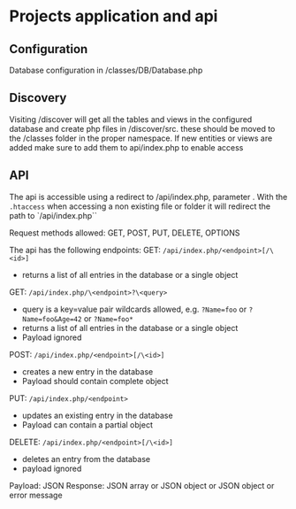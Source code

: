 # Projects application and api
## Configuration
Database configuration in /classes/DB/Database.php

## Discovery
Visiting /discover will get all the tables and views in the configured database and create php files in /discover/src. these should be moved to the /classes folder in the proper namespace. If new entities or views are added make sure to add them to api/index.php to enable access

## API
The api is accessible using a redirect to /api/index.php, parameter . With the `.htaccess` when accessing a non existing file or folder it will redirect the path to `/api/index.php``

Request methods allowed: GET, POST, PUT, DELETE, OPTIONS
 
The api has the following endpoints:
GET: `/api/index.php/<endpoint>[/\<id>]`
* returns a list of all entries in the database or a single object
 
GET: `/api/index.php/\<endpoint>?\<query>`
* query is a key=value pair wildcards allowed, e.g. `?Name=foo` or `?Name=foo&Age=42` or `?Name=foo*`
* returns a list of all entries in the database or a single object
* Payload ignored

POST: `/api/index.php/<endpoint>[/\<id>]`
* creates a new entry in the database
* Payload should contain complete object
 
PUT: `/api/index.php/<endpoint>`
* updates an existing entry in the database
* Payload can contain a partial object

DELETE: `/api/index.php/<endpoint>[/\<id>]`
* deletes an entry from the database
* payload ignored
 
Payload: JSON
Response: JSON array or JSON object or JSON object or error message

